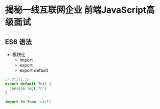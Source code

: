 # 揭秘一线互联网企业 前端JavaScript高级面试
##  ES6 语法
* 模块化
  * import
  * export
  * export default
```javascript
// util1.js
export default fn() {
  console.log('fn')
}

import fn from 'util1'
```
